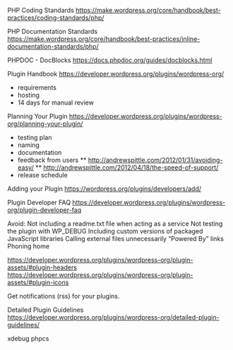 
PHP Coding Standards
https://make.wordpress.org/core/handbook/best-practices/coding-standards/php/

PHP Documentation Standards
https://make.wordpress.org/core/handbook/best-practices/inline-documentation-standards/php/

PHPDOC - DocBlocks
https://docs.phpdoc.org/guides/docblocks.html

Plugin Handbook
https://developer.wordpress.org/plugins/wordpress-org/
* requirements
* hosting
* 14 days for manual review

Planning Your Plugin
https://developer.wordpress.org/plugins/wordpress-org/planning-your-plugin/
* testing plan
* naming
* documentation
* feedback from users
** http://andrewspittle.com/2012/01/31/avoiding-easy/
** http://andrewspittle.com/2012/04/18/the-speed-of-support/
* release schedule

Adding your Plugin
https://wordpress.org/plugins/developers/add/

Plugin Developer FAQ
https://developer.wordpress.org/plugins/wordpress-org/plugin-developer-faq

Avoid:
Not including a readme.txt file when acting as a service
Not testing the plugin with WP_DEBUG
Including custom versions of packaged JavaScript libraries
Calling external files unnecessarily
“Powered By” links
Phoning home

https://developer.wordpress.org/plugins/wordpress-org/plugin-assets/#plugin-headers
https://developer.wordpress.org/plugins/wordpress-org/plugin-assets/#plugin-icons

Get notifications (rss) for your plugins.


Detailed Plugin Guidelines
https://developer.wordpress.org/plugins/wordpress-org/detailed-plugin-guidelines/




xdebug
phpcs
